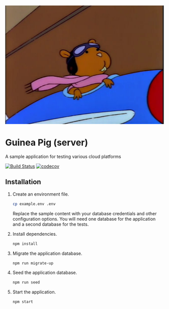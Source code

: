 <p align="center">
  <img
   src="./guinea-pig.jpg"
   alt="Technically it's supposed to be a hamster sitting in a little airplane.
   From The Simpsons episode 'Duffless'"
  />
</p>

# Guinea Pig (server)

A sample application for testing various cloud platforms

[![Build Status](https://travis-ci.com/thebinarypenguin/guinea-pig-server.svg?token=wgXbRDphARahAzHYfTQU&branch=master)](https://travis-ci.com/thebinarypenguin/guinea-pig-server)
[![codecov](https://codecov.io/gh/thebinarypenguin/guinea-pig-server/branch/master/graph/badge.svg?token=QBQ9cxGDUr)](https://codecov.io/gh/thebinarypenguin/guinea-pig-server)

## Installation

 1. Create an environment file.

    ```sh
    cp example.env .env
    ```
    Replace the sample content with your database credentials and other
    configuration options. You will need one database for the application and a
    second database for the tests.

 2. Install dependencies.

    ```sh
    npm install
    ```

 3. Migrate the application database.

    ```sh
    npm run migrate-up
    ```

 4. Seed the application database.

    ```sh
    npm run seed
    ```

 5. Start the application.

    ```sh
    npm start
    ```
